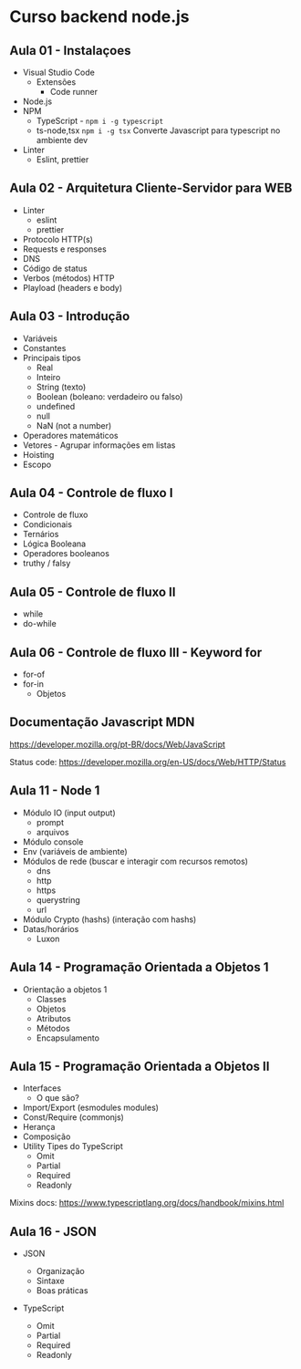 # Curso backend node.js

## Aula 01 - Instalaçoes

- Visual Studio Code
  - Extensões
    - Code runner
- Node.js
- NPM
  - TypeScript - `npm i -g typescript` 
  - ts-node,tsx `npm i -g tsx` Converte Javascript para typescript no ambiente dev
- Linter
  - Eslint, prettier

## Aula 02 - Arquitetura Cliente-Servidor para WEB

- Linter
  - eslint
  - prettier
- Protocolo HTTP(s)
- Requests e responses
- DNS
- Código de status
- Verbos (métodos) HTTP
- Playload (headers e body)

## Aula 03 - Introdução

- Variáveis
- Constantes
- Principais tipos
  - Real
  - Inteiro
  - String (texto)
  - Boolean (boleano: verdadeiro ou falso)
  - undefined
  - null
  - NaN (not a number)
- Operadores matemáticos
- Vetores - Agrupar informações em listas
- Hoisting
- Escopo

## Aula 04 - Controle de fluxo I

- Controle de fluxo
- Condicionais
- Ternários
- Lógica Booleana
- Operadores booleanos
- truthy / falsy

## Aula 05 - Controle de fluxo II

- while
- do-while

## Aula 06 - Controle de fluxo III - Keyword for

- for-of
- for-in
  - Objetos

## Documentação Javascript MDN

<https://developer.mozilla.org/pt-BR/docs/Web/JavaScript>

Status code:
  <https://developer.mozilla.org/en-US/docs/Web/HTTP/Status>

## Aula 11 - Node 1

- Módulo IO (input output)
  - prompt
  - arquivos
- Módulo console
- Env (variáveis de ambiente)
- Módulos de rede (buscar e interagir com recursos remotos)
  - dns
  - http
  - https
  - querystring
  - url
- Módulo Crypto (hashs) (interação com hashs)
- Datas/horários
  - Luxon

## Aula 14 - Programação Orientada a Objetos 1

- Orientação a objetos 1
  - Classes
  - Objetos
  - Atributos
  - Métodos
  - Encapsulamento

## Aula 15 - Programação Orientada a Objetos II

- Interfaces
  - O que são?
- Import/Export (esmodules modules)
- Const/Require (commonjs)
- Herança
- Composição
- Utility Tipes do TypeScript
  - Omit
  - Partial
  - Required
  - Readonly

Mixins docs:
  <https://www.typescriptlang.org/docs/handbook/mixins.html>

## Aula 16 - JSON

- JSON
  - Organização
  - Sintaxe
  - Boas práticas

- TypeScript
  - Omit
  - Partial
  - Required
  - Readonly